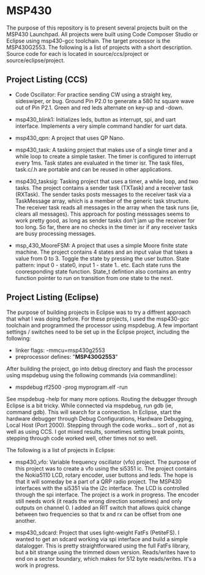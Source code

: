 # MSP430

The purpose of this repository is to present several projects built on the MSP430 Launchpad.  All projects were built using Code Composer Studio or Eclipse using msp430-gcc toolchain.  The target processor is the MSP430G2553.  The following is a list of projects with a short description.  Source code for each is located in source/ccs/project or source/eclipse/project.   


Project Listing (CCS)
---------------------

- Code Oscillator:  For practice sending CW using a straight key, sideswiper, or bug.  Ground Pin P2.0 to generate a 580 hz square wave out of Pin P2.1.  Green and red leds alternate on key-up and -down.  

- msp430_blink1:  Initializes leds, button as interrupt, spi, and uart interface.  Implements a very simple command handler for uart data.

- msp430_qpn:  A project that uses QP Nano.

- msp430_task: A tasking project that makes use of a single timer and a while loop to create a simple tasker.  The timer is configured to interrupt every 1ms.  Task states are evaluated in the timer isr.  The task files, task.c/.h are portable and can be reused in other applications.

- msp430_tasksig: Tasking project that uses a timer, a while loop, and two tasks.  The project contains a sender task (TXTask) and a receiver task (RXTask).  The sender tasks posts messages to the receiver task via a TaskMessage array, which is a member of the generic task structure.  The receiver task reads all messages in the array when the task runs (ie, clears all messages).  This approach for posting messsages seems to work pretty good, as long as sender tasks don't jam up the receiver for too long.  So far, there are no checks in the timer isr if any receiver tasks are busy processing messages.

- msp_430_MooreFSM:  A project that uses a simple Moore finite state machine.  The project contains 4 states and an input value that takes a value from 0 to 3.  Toggle the state by pressing the user button.  State pattern: input 0 - state0, input 1 - state 1.. etc.  Each state runs the cooresponding state function.  State_t defintion also contains an entry function pointer to run on transition from one state to the next.

Project Listing (Eclipse)
-------------------------
The purpose of building projects in Eclipse was to try a diffrent approach that what I was doing before.  For these projects, I used the msp430-gcc toolchain and programmed the processor using mspdebug.  A few important settings / switches need to be set up in the Eclipse project, including the following:
- linker flags:  -mmcu=msp430g2553
- preprocessor defines:  "__MSP430G2553__"

After building the project, go into debug directory and flash the processor using mspdebug using the following commands (via commandline):
  - mspdebug rf2500
  -prog myprogram.elf
  -run
 
See mspdebug -help for many more options.  Routing the debugger through Eclipse is a bit tricky.  While connected via mspdebug, run gdb (ie, command gdb).  This will search for a connection.  In Eclipse, start the hardware debugger through Debug Configurations, Hardware Debugging, Local Host (Port 2000).  Stepping through the code works... sort of , not as well as using CCS.  I got mixed results, sometimes setting break points, stepping through code worked well, other times not so well.

The following is a list of projects in Eclipse:

- msp430_vfo: Variable frequency oscillator (vfo) project.  The purpose of this project was to create a vfo using the si5351 ic.  The project contains the Nokia5110 LCD, rotary encoder, user buttons and leds.  The hope is that it will someday be a part of a QRP radio project.  The MSP430 interfaces with the si5351 via the i2c interface.  The LCD is controlled through the spi interface.  The project is a work in progress.  The encoder still needs work (it reads the wrong direction sometimes) and only outputs on channel 0.  I added an RIT switch that allows quick change between two frequencies so that tx and rx can be offset from one another.

- msp430_sdcard: Project that uses light-weight FatFs (PetiteFS).  I wanted to get an sdcard working via spi interface and build a simple datalogger.  This is pretty straightforwared using the full FatFs library, but a bit strange using the trimmed down version.  Reads/writes have to end on a sector boundary, which makes for 512 byte reads/writes.  It's a work in progress.

